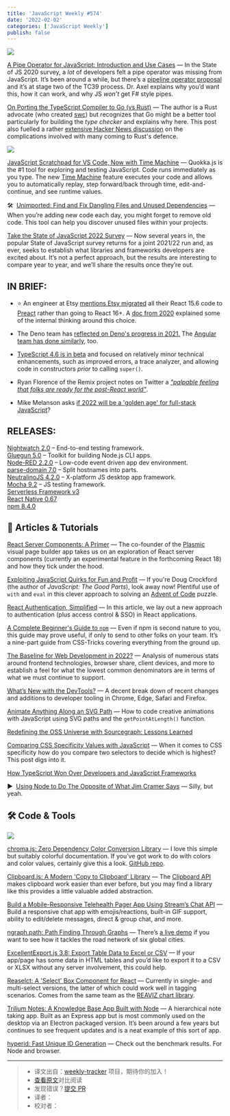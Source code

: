 ```yaml
---
title: 'JavaScript Weekly #574'
date: '2022-02-02'
categories: ['JavaScript Weekly']
publish: false
---
```


[![](https://res.cloudinary.com/cpress/image/upload/w_1280,e_sharpen:60/xbrtnhjvalt0al01p0nm.jpg)](https://javascriptweekly.com/link/119185/web)

[A Pipe Operator for JavaScript: Introduction and Use Cases](https://javascriptweekly.com/link/119185/web "2ality.com") — In the State of JS 2020 survey, a _lot_ of developers felt a pipe operator was missing from JavaScript. It’s been around a while, but there’s a [pipeline operator proposal](https://javascriptweekly.com/link/119186/web) and it’s at stage two of the TC39 process. Dr. Axel explains why you’d want this, how it can work, and why JS _won’t_ get F# style pipes.

[On Porting the TypeScript Compiler to Go (vs Rust)](https://javascriptweekly.com/link/119145/web "kdy1.dev") — The author is a Rust advocate (who created [swc](https://javascriptweekly.com/link/119146/web)) but recognizes that Go might be a better tool particularly for building the _type checker_ and explains why here. This post also fuelled a rather [extensive Hacker News discussion](https://javascriptweekly.com/link/119147/web) on the complications involved with many coming to Rust's defence.

[![](https://copm.s3.amazonaws.com/582b4c11.png)](https://javascriptweekly.com/link/119101/web)

[JavaScript Scratchpad for VS Code, Now with Time Machine](https://javascriptweekly.com/link/119101/web "quokkajs.com") — Quokka.js is the #1 tool for exploring and testing JavaScript. Code runs immediately as you type. The new [Time Machine](https://javascriptweekly.com/link/119102/web) feature executes your code and allows you to automatically replay, step forward/back through time, edit-and-continue, and see runtime values.

🛠  [Unimported: Find and Fix Dangling Files and Unused Dependencies](https://javascriptweekly.com/link/119148/web "github.com") — When you’re adding new code each day, you might forget to remove old code. This tool can help you discover unused files within your projects.

[Take the State of JavaScript 2022 Survey](https://javascriptweekly.com/link/119149/web "stateofjs.com") — Now several years in, the popular State of JavaScript survey returns for a joint 2021/22 run and, as ever, seeks to establish what libraries and frameworks developers are excited about. It’s not a perfect approach, but the results are interesting to compare year to year, and we’ll share the results once they’re out.

## **IN BRIEF:**

*   ⭐️ An engineer at Etsy [mentions Etsy migrated](https://javascriptweekly.com/link/119150/web) all their React 15.6 code to [Preact](https://javascriptweekly.com/link/119151/web) rather than going to React 16+. A [doc from 2020](https://javascriptweekly.com/link/119194/web) explained some of the internal thinking around this choice.
    
*   The Deno team has [reflected on Deno's progress in 2021.](https://javascriptweekly.com/link/119187/web) The [Angular team has done similarly,](https://javascriptweekly.com/link/119188/web) too.
    
*   [TypeScript 4.6 is in beta](https://javascriptweekly.com/link/119152/web) and focused on relatively minor technical enhancements, such as improved errors, a trace analyzer, and allowing code in constructors _prior_ to calling `super()`.
    
*   Ryan Florence of the Remix project notes on Twitter a _["palpable feeling that folks are ready for the post-React world"](https://javascriptweekly.com/link/119153/web)_.
    
*   Mike Melanson asks [if 2022 will be a 'golden age' for full-stack JavaScript](https://javascriptweekly.com/link/119154/web)?
    

## **RELEASES:**

[Nightwatch 2.0](https://javascriptweekly.com/link/119189/web) – End-to-end testing framework.  
[Gluegun 5.0](https://javascriptweekly.com/link/119155/web) – Toolkit for building Node.js CLI apps.  
[Node-RED 2.2.0](https://javascriptweekly.com/link/119156/web) – Low-code event driven app dev environment.  
[parse-domain 7.0](https://javascriptweekly.com/link/119157/web) – Split hostnames into parts.  
[NeutralinoJS 4.2.0](https://javascriptweekly.com/link/119158/web) – X-platform JS desktop app framework.  
[Mocha 9.2](https://javascriptweekly.com/link/119159/web) – JS testing framework.  
[Serverless Framework v3](https://javascriptweekly.com/link/119190/web)  
[React Native 0.67](https://javascriptweekly.com/link/119160/web)  
[npm 8.4.0](https://javascriptweekly.com/link/119161/web)

## 📒 Articles & Tutorials

[React Server Components: A Primer](https://javascriptweekly.com/link/119162/web "blog.plasmic.app") — The co-founder of the [Plasmic](https://javascriptweekly.com/link/119163/web) visual page builder app takes us on an exploration of React server components (currently an experimental feature in the forthcoming React 18) and how they tick under the hood.

[Exploiting JavaScript Quirks for Fun and Profit](https://javascriptweekly.com/link/119164/web "kittygiraudel.com") — If you're Doug Crockford (the author of _JavaScript: The Good Parts_), look away now! Plentiful use of `with` and `eval` in this clever approach to solving an [Advent of Code](https://javascriptweekly.com/link/119165/web) puzzle.

[React Authentication, Simplified](https://javascriptweekly.com/link/119106/web "userfront.com") — In this article, we lay out a new approach to authentication (plus access control & SSO) in React applications.

[A Complete Beginner's Guide to `npm`](https://javascriptweekly.com/link/119167/web "css-tricks.com") — Even if npm is second nature to you, this guide may prove useful, if only to send to other folks on your team. It’s a nine-part guide from CSS-Tricks covering everything from the ground up.

[The Baseline for Web Development in 2022?](https://javascriptweekly.com/link/119168/web "engineering.linecorp.com") — Analysis of numerous stats around frontend technologies, browser share, client devices, and more to establish a feel for what the lowest common denominators are in terms of what we must continue to support.

[What’s New with the DevTools?](https://javascriptweekly.com/link/119169/web "www.smashingmagazine.com") — A decent break down of recent changes and additions to developer tooling in Chrome, Edge, Safari and Firefox.

[Animate Anything Along an SVG Path](https://javascriptweekly.com/link/119170/web "tympanus.net") — How to code creative animations with JavaScript using SVG paths and the `getPointAtLength()` function.

[Redefining the OSS Universe with Sourcegraph: Lessons Learned](https://javascriptweekly.com/link/119108/web "about.sourcegraph.com")

[Comparing CSS Specificity Values with JavaScript](https://javascriptweekly.com/link/119171/web "kilianvalkhof.com") — When it comes to CSS specificity how do you compare two selectors to decide which is highest? This post digs into it.

[How TypeScript Won Over Developers and JavaScript Frameworks](https://javascriptweekly.com/link/119172/web)  

▶  [Using Node to Do The Opposite of What Jim Cramer Says](https://javascriptweekly.com/link/119191/web) — Silly, but yeah.  

## 🛠 Code & Tools

[![](https://res.cloudinary.com/cpress/image/upload/w_1280,e_sharpen:60/chcwkbfwx58zwvecqzvc.jpg)](https://javascriptweekly.com/link/119173/web)

[chroma.js: Zero Dependency Color Conversion Library](https://javascriptweekly.com/link/119173/web "vis4.net") — I love this simple but suitably colorful documentation. If you’ve got work to do with colors and color values, certainly give this a look. [GitHub repo](https://javascriptweekly.com/link/119174/web).

[Clipboard.js: A Modern 'Copy to Clipboard' Library](https://javascriptweekly.com/link/119175/web "github.com") — The [Clipboard API](https://javascriptweekly.com/link/119176/web) makes clipboard work easier than ever before, but you may find a library like this provides a little valuable added abstraction.

[Build a Mobile-Responsive Telehealth Pager App Using Stream’s Chat API](https://javascriptweekly.com/link/119107/web "getstream.io") — Build a responsive chat app with emojis/reactions, built-in GIF support, ability to edit/delete messages, direct & group chat, and more.

[ngraph.path: Path Finding Through Graphs](https://javascriptweekly.com/link/119177/web "github.com") — There’s [a live demo](https://javascriptweekly.com/link/119178/web) if you want to see how it tackles the road network of six global cities.

[ExcellentExport.js 3.8: Export Table Data to Excel or CSV](https://javascriptweekly.com/link/119179/web "github.com") — If your app/page has some data in HTML tables and you’d like to export it to a CSV or XLSX without any server involvement, this could help.

[Reaselct: A 'Select' Box Component for React](https://javascriptweekly.com/link/119180/web "github.com") — Currently in single- and multi-select versions, the latter of which could work well in tagging scenarios. Comes from the same team as the [REAVIZ chart library](https://javascriptweekly.com/link/119182/web).

[Trilium Notes: A Knowledge Base App Built with Node](https://javascriptweekly.com/link/119183/web "github.com") — A hierarchical note taking app. Built as an Express app but is most commonly used on the desktop via an Electron packaged version. It’s been around a few years but continues to see frequent updates and is a neat example of this sort of app.

[hyperid: Fast Unique ID Generation](https://javascriptweekly.com/link/119184/web) — Check out the benchmark results. For Node and browser.  

---
> * 译文出自：[weekly-tracker](https://github.com/FEDarling/weekly-tracker) 项目，期待你的加入！
> * [查看原文](https://javascriptweekly.com/issues/574)对比阅读
> * 发现错误？[提交 PR](https://github.com/FEDarling/weekly-tracker/blob/main/weeklys/javascript_weekly/574/README.md)
> * 译者：
> * 校对者：
